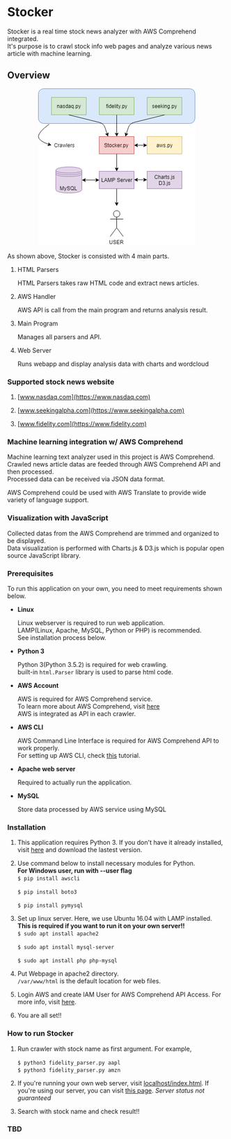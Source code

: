 # Stocker

Stocker is a real time stock news analyzer with AWS Comprehend integrated.  
It's purpose is to crawl stock info web pages and analyze various news article with machine learning.  

## Overview

<p align="center">
    <img src="Misc/Stocker_Diag.png" />
</p>

As shown above, Stocker is consisted with 4 main parts.  

1. HTML Parsers

    HTML Parsers takes raw HTML code and extract news articles.  

2. AWS Handler  

    AWS API is call from the main program and returns analysis result.  

3. Main Program  

    Manages all parsers and API.  

4. Web Server  

    Runs webapp and display analysis data with charts and wordcloud

### Supported stock news website

1. [www.nasdaq.com](https://www.nasdaq.com)  

2. [www.seekingalpha.com](https://www.seekingalpha.com)

3. [www.fidelity.com](https://www.fidelity.com)

### Machine learning integration w/ AWS Comprehend

Machine learning text analyzer used in this project is AWS Comprehend.  
Crawled news article datas are feeded through AWS Comprehend API and then processed.  
Processed data can be received via JSON data format.  

AWS Comprehend could be used with AWS Translate to provide wide variety of language support.  

### Visualization with JavaScript

Collected datas from the AWS Comprehend are trimmed and organized to be displayed.  
Data visualization is performed with Charts.js & D3.js which is popular open source JavaScript library.  

### Prerequisites

To run this application on your own, you need to meet requirements shown below.  

- **Linux**

    Linux webserver is required to run web application.  
    LAMP(Linux, Apache, MySQL, Python or PHP) is recommended.  
    See installation process below.  

- **Python 3**  

    Python 3(Python 3.5.2) is required for web crawling.  
    built-in `html.Parser` library is used to parse html code.

- **AWS Account**

    AWS is required for AWS Comprehend service.  
    To learn more about AWS Comprehend, visit [here](https://aws.amazon.com/ko/comprehend/)  
    AWS is integrated as API in each crawler.

- **AWS CLI**

    AWS Command Line Interface is required for AWS Comprehend API to work properly.  
    For setting up AWS CLI, check [this](https://docs.aws.amazon.com/ko_kr/comprehend/latest/dg/setup-awscli.html) tutorial.  

- **Apache web server**

    Required to actually run the application.  

- **MySQL**

    Store data processed by AWS service using MySQL

### Installation

1. This application requires Python 3.  If you don't have it already installed, visit [here](https://www.python.org/downloads/) and download the lastest version.  

2. Use command below to install necessary modules for Python.  
    **For Windows user, run with --user flag**  
    `$ pip install awscli`  

    `$ pip install boto3`  

    `$ pip install pymysql`  

3. Set up linux server.  Here, we use Ubuntu 16.04 with LAMP installed.  
    **This is required if you want to run it on your own server!!**  
    `$ sudo apt install apache2`  

    `$ sudo apt install mysql-server`  

    `$ sudo apt install php php-mysql`  

4. Put Webpage in apache2 directory.  
    `/var/www/html` is the default location for web files.  

5. Login AWS and create IAM User for AWS Comprehend API Access.  For more info, visit [here](https://docs.aws.amazon.com/ko_kr/cli/latest/userguide/cli-chap-install.html).  

6. You are all set!!  

### How to run Stocker  

1. Run crawler with stock name as first argument. For example,  

    `$ python3 fidelity_parser.py aapl`  
    `$ python3 fidelity_parser.py amzn`

2. If you're running your own web server, visit [localhost/index.html](http://localhost:8080/index.html).  If you're using our server, you can visit [this page](http://210.117.181.240:8080/Webpage/index.html).  *Server status not guaranteed*

3. Search with stock name and check result!!

### TBD